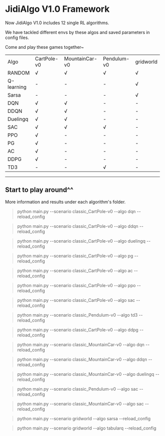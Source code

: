 # JidiAlgo V1.0 Framework

Now JidiAlgo V1.0 includes 12 single RL algorithms. 

We have tackled different envs by these algos and saved parameters in config files.

Come and play these games together~



<table>
    <tr>
        <td>Algo</td>
        <td>CartPole-v0</td> 
        <td>MountainCar-v0</td> 
        <td>Pendulum-v0</td> 
        <td>gridworld</td> 
   </tr>

[comment]: <> (   <tr>)

[comment]: <> (        <td colspan="2">合并行</td>    )

[comment]: <> (   </tr>)
   <tr>
        <td>RANDOM</td> 
        <td>√</td>
        <td>√</td> 
        <td>√</td> 
        <td>√</td> 
   </tr>
    <tr>
        <td>Q-learning</td> 
        <td>-</td> 
        <td>-</td> 
        <td> - </td> 
        <td> √ </td> 
    <tr>
        <td>Sarsa</td> 
        <td>-</td> 
        <td>-</td> 
        <td> - </td> 
        <td> √ </td> 
    <tr>
        <td>DQN</td> 
        <td>√</td> 
        <td>√</td> 
        <td> - </td> 
        <td> - </td> 
    <tr>
        <td>DDQN</td> 
        <td>√</td> 
        <td>√</td> 
        <td> - </td> 
        <td> - </td> 
    <tr>
        <td>Duelingq</td> 
        <td>√</td> 
        <td>√</td> 
        <td> - </td>
        <td> - </td> 
    <tr>
        <td>SAC</td>
        <td>√</td> 
        <td> √ </td> 
        <td> √ </td>
        <td> - </td> 

[comment]: <> (        <td rowspan="8">classic_CartPole-v0</td>)

   </tr>
    <tr>
        <td>PPO</td>
        <td>√</td> 
        <td> - </td> 
        <td> - </td>
        <td> - </td> 
   </tr>
    <tr>
        <td>PG</td>
        <td>√</td> 
        <td> - </td> 
        <td> - </td>
        <td> - </td> 
   </tr>
     <tr>
        <td>AC</td>
        <td>√</td> 
        <td> - </td> 
        <td> - </td> 
        <td> - </td> 
   </tr>
   </tr>
     <tr>
        <td>DDPG</td>
        <td>√</td> 
        <td> - </td> 
        <td> - </td>
        <td> - </td> 
     <tr>
        <td>TD3</td>
        <td> - </td> 
        <td> - </td> 
        <td> √ </td>
        <td> - </td> 
   </tr>
    

</table>


---
## Start to play around^^

More information and results under each algorithm's folder.

>python main.py --scenario classic_CartPole-v0 --algo dqn --reload_config 

>python main.py --scenario classic_CartPole-v0 --algo ddqn --reload_config 

>python main.py --scenario classic_CartPole-v0 --algo duelingq --reload_config 

>python main.py --scenario classic_CartPole-v0 --algo pg --reload_config 

>python main.py --scenario classic_CartPole-v0 --algo ac --reload_config 

>python main.py --scenario classic_CartPole-v0 --algo ppo --reload_config 

>python main.py --scenario classic_CartPole-v0 --algo sac --reload_config 

>python main.py --scenario classic_Pendulum-v0 --algo td3 --reload_config 

>python main.py --scenario classic_CartPole-v0 --algo ddpg --reload_config 

>python main.py --scenario classic_MountainCar-v0 --algo dqn --reload_config 

>python main.py --scenario classic_MountainCar-v0 --algo ddqn --reload_config 

>python main.py --scenario classic_MountainCar-v0 --algo duelingq --reload_config 

>python main.py --scenario classic_Pendulum-v0 --algo sac --reload_config 

>python main.py --scenario classic_MountainCar-v0 --algo sac --reload_config 

>python main.py --scenario gridworld --algo sarsa --reload_config 

>python main.py --scenario gridworld --algo tabularq --reload_config
